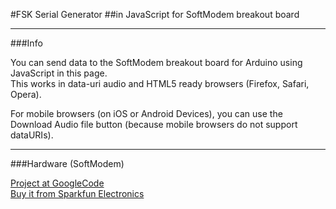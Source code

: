 #FSK Serial Generator
##in JavaScript for SoftModem breakout board

---

###Info

You can send data to the SoftModem breakout board for Arduino using JavaScript in this page.  
This works in data-uri audio and HTML5 ready browsers (Firefox, Safari, Opera).  

For mobile browsers (on iOS or Android Devices), you can use the Download Audio file button (because mobile browsers do not support dataURIs).  

---

###Hardware (SoftModem)

[Project at GoogleCode](http://code.google.com/p/arms22/wiki/SoftModemBreakoutBoard)  
[Buy it from Sparkfun Electronics](https://www.sparkfun.com/products/10331)
